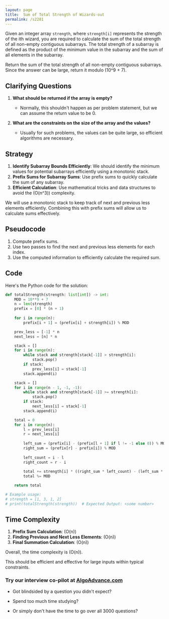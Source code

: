 ```yaml
---
layout: page
title:  Sum of Total Strength of Wizards-out
permalink: /s2281
---
```


Given an integer array `strength`, where `strength[i]` represents the strength of the ith wizard, you are required to calculate the sum of the total strength of all non-empty contiguous subarrays. The total strength of a subarray is defined as the product of the minimum value in the subarray and the sum of all elements in the subarray.

Return the sum of the total strength of all non-empty contiguous subarrays. Since the answer can be large, return it modulo \(10^9 + 7\).

## Clarifying Questions
1. **What should be returned if the array is empty?**
   - Normally, this shouldn't happen as per problem statement, but we can assume the return value to be 0.
   
2. **What are the constraints on the size of the array and the values?**
   - Usually for such problems, the values can be quite large, so efficient algorithms are necessary.

## Strategy

1. **Identify Subarray Bounds Efficiently**: We should identify the minimum values for potential subarrays efficiently using a monotonic stack.
2. **Prefix Sums for Subarray Sums**: Use prefix sums to quickly calculate the sum of any subarray.
3. **Efficient Calculation**: Use mathematical tricks and data structures to avoid the \(O(n^3)\) complexity.

We will use a monotonic stack to keep track of next and previous less elements efficiently. Combining this with prefix sums will allow us to calculate sums effectively.

## Pseudocode
1. Compute prefix sums.
2. Use two passes to find the next and previous less elements for each index.
3. Use the computed information to efficiently calculate the required sum.

## Code

Here's the Python code for the solution:

```python
def totalStrength(strength: list[int]) -> int:
    MOD = 10**9 + 7
    n = len(strength)
    prefix = [0] * (n + 1)
    
    for i in range(n):
        prefix[i + 1] = (prefix[i] + strength[i]) % MOD

    prev_less = [-1] * n
    next_less = [n] * n

    stack = []
    for i in range(n):
        while stack and strength[stack[-1]] > strength[i]:
            stack.pop()
        if stack:
            prev_less[i] = stack[-1]
        stack.append(i)

    stack = []
    for i in range(n - 1, -1, -1):
        while stack and strength[stack[-1]] >= strength[i]:
            stack.pop()
        if stack:
            next_less[i] = stack[-1]
        stack.append(i)

    total = 0
    for i in range(n):
        l = prev_less[i]
        r = next_less[i]
        
        left_sum = (prefix[i] - (prefix[l + 1] if l != -1 else 0)) % MOD
        right_sum = (prefix[r] - prefix[i]) % MOD
        
        left_count = i - l
        right_count = r - i
        
        total += strength[i] * ((right_sum * left_count) - (left_sum * right_count)) % MOD
        total %= MOD

    return total

# Example usage:
# strength = [1, 3, 1, 2]
# print(totalStrength(strength))  # Expected Output: <some number>
```

## Time Complexity

1. **Prefix Sum Calculation**: \(O(n)\)
2. **Finding Previous and Next Less Elements**: \(O(n)\)
3. **Final Summation Calculation**: \(O(n)\)

Overall, the time complexity is \(O(n)\).

This should be efficient and effective for large inputs within typical constraints.


### Try our interview co-pilot at [AlgoAdvance.com](https://algoAdvance.com)

- Got blindsided by a question you didn't expect?

- Spend too much time studying?

- Or simply don't have the time to go over all 3000 questions?

